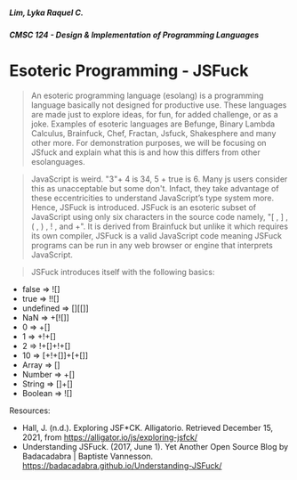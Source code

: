 ##### Lim, Lyka Raquel C.
##### CMSC 124 - Design & Implementation of Programming Languages

# Esoteric Programming - JSFuck
> An esoteric programming language (esolang) is a programming language basically not designed for productive use. These languages are made just to explore ideas, for fun, for added challenge, or as a joke. Examples of esoteric languages are Befunge, Binary Lambda Calculus, Brainfuck, Chef, Fractan, Jsfuck, Shakesphere and many other more. For demonstration purposes, we will be focusing on JSfuck and explain what this is and how this differs from other esolanguages.

>JavaScript is weird. "3"+ 4 is 34, 5 + true is 6. Many js users consider this as unacceptable but some don't. Infact, they take advantage of these eccentricities to understand JavaScript’s type system more. Hence, JSFuck is introduced.
>JSFuck is an esoteric subset of JavaScript using only six characters in the source code namely, "[ , ] , ( , ) , ! , and +". It is derived from Brainfuck but unlike it which requires its own compiler, JSFuck is a valid JavaScript code meaning JSFuck programs can be run in any web browser or engine that interprets JavaScript. 

>JSFuck introduces itself with the following basics:
* false => ![]
* true => !![]
* undefined => [][[]]
* NaN => +[![]]
* 0 => +[]
* 1 => +!+[]
* 2 => !+[]+!+[]
* 10 => [+!+[]]+[+[]]
* Array => []
* Number => +[]
* String => []+[]
* Boolean => ![]




Resources:
* Hall, J. (n.d.). Exploring JSF*CK. Alligatorio. Retrieved December 15, 2021, from https://alligator.io/js/exploring-jsfck/ 
* Understanding JSFuck. (2017, June 1). Yet Another Open Source Blog by Badacadabra | Baptiste Vannesson. https://badacadabra.github.io/Understanding-JSFuck/
